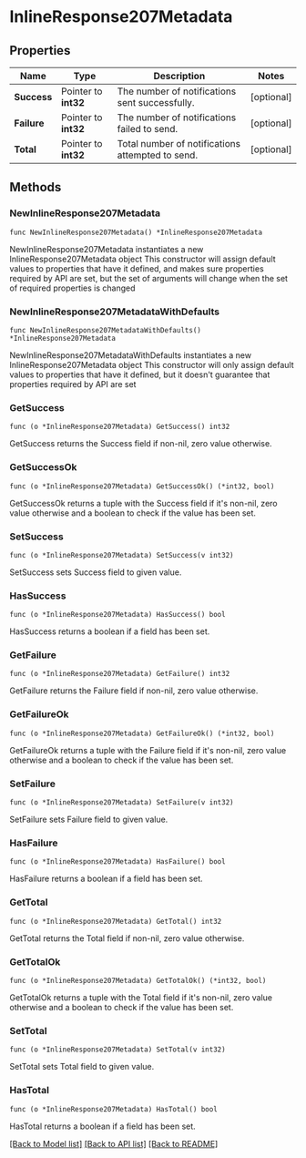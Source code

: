 # InlineResponse207Metadata

## Properties

Name | Type | Description | Notes
------------ | ------------- | ------------- | -------------
**Success** | Pointer to **int32** | The number of notifications sent successfully. | [optional] 
**Failure** | Pointer to **int32** | The number of notifications failed to send. | [optional] 
**Total** | Pointer to **int32** | Total number of notifications attempted to send. | [optional] 

## Methods

### NewInlineResponse207Metadata

`func NewInlineResponse207Metadata() *InlineResponse207Metadata`

NewInlineResponse207Metadata instantiates a new InlineResponse207Metadata object
This constructor will assign default values to properties that have it defined,
and makes sure properties required by API are set, but the set of arguments
will change when the set of required properties is changed

### NewInlineResponse207MetadataWithDefaults

`func NewInlineResponse207MetadataWithDefaults() *InlineResponse207Metadata`

NewInlineResponse207MetadataWithDefaults instantiates a new InlineResponse207Metadata object
This constructor will only assign default values to properties that have it defined,
but it doesn't guarantee that properties required by API are set

### GetSuccess

`func (o *InlineResponse207Metadata) GetSuccess() int32`

GetSuccess returns the Success field if non-nil, zero value otherwise.

### GetSuccessOk

`func (o *InlineResponse207Metadata) GetSuccessOk() (*int32, bool)`

GetSuccessOk returns a tuple with the Success field if it's non-nil, zero value otherwise
and a boolean to check if the value has been set.

### SetSuccess

`func (o *InlineResponse207Metadata) SetSuccess(v int32)`

SetSuccess sets Success field to given value.

### HasSuccess

`func (o *InlineResponse207Metadata) HasSuccess() bool`

HasSuccess returns a boolean if a field has been set.

### GetFailure

`func (o *InlineResponse207Metadata) GetFailure() int32`

GetFailure returns the Failure field if non-nil, zero value otherwise.

### GetFailureOk

`func (o *InlineResponse207Metadata) GetFailureOk() (*int32, bool)`

GetFailureOk returns a tuple with the Failure field if it's non-nil, zero value otherwise
and a boolean to check if the value has been set.

### SetFailure

`func (o *InlineResponse207Metadata) SetFailure(v int32)`

SetFailure sets Failure field to given value.

### HasFailure

`func (o *InlineResponse207Metadata) HasFailure() bool`

HasFailure returns a boolean if a field has been set.

### GetTotal

`func (o *InlineResponse207Metadata) GetTotal() int32`

GetTotal returns the Total field if non-nil, zero value otherwise.

### GetTotalOk

`func (o *InlineResponse207Metadata) GetTotalOk() (*int32, bool)`

GetTotalOk returns a tuple with the Total field if it's non-nil, zero value otherwise
and a boolean to check if the value has been set.

### SetTotal

`func (o *InlineResponse207Metadata) SetTotal(v int32)`

SetTotal sets Total field to given value.

### HasTotal

`func (o *InlineResponse207Metadata) HasTotal() bool`

HasTotal returns a boolean if a field has been set.


[[Back to Model list]](../README.md#documentation-for-models) [[Back to API list]](../README.md#documentation-for-api-endpoints) [[Back to README]](../README.md)


